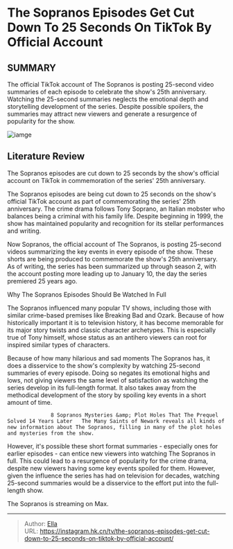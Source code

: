 # The Sopranos Episodes Get Cut Down To 25 Seconds On TikTok By Official Account


## SUMMARY 



  The official TikTok account of The Sopranos is posting 25-second video summaries of each episode to celebrate the show&#39;s 25th anniversary.   Watching the 25-second summaries neglects the emotional depth and storytelling development of the series.   Despite possible spoilers, the summaries may attract new viewers and generate a resurgence of popularity for the show.  

![iamge](https://static1.srcdn.com/wordpress/wp-content/uploads/2024/01/screen-shot-2024-01-08-at-9-59-56-am.png)

## Literature Review
The Sopranos episodes are cut down to 25 seconds by the show&#39;s official account on TikTok in commemoration of the series&#39; 25th anniversary.




The Sopranos episodes are being cut down to 25 seconds on the show&#39;s official TikTok account as part of commemorating the series&#39; 25th anniversary. The crime drama follows Tony Soprano, an Italian mobster who balances being a criminal with his family life. Despite beginning in 1999, the show has maintained popularity and recognition for its stellar performances and writing.




Now Sopranos, the official account of The Sopranos, is posting 25-second videos summarizing the key events in every episode of the show. These shorts are being produced to commemorate the show&#39;s 25th anniversary. As of writing, the series has been summarized up through season 2, with the account posting more leading up to January 10, the day the series premiered 25 years ago.


 Why The Sopranos Episodes Should Be Watched In Full 
          

The Sopranos influenced many popular TV shows, including those with similar crime-based premises like Breaking Bad and Ozark. Because of how historically important it is to television history, it has become memorable for its major story twists and classic character archetypes. This is especially true of Tony himself, whose status as an antihero viewers can root for inspired similar types of characters.




Because of how many hilarious and sad moments The Sopranos has, it does a disservice to the show&#39;s complexity by watching 25-second summaries of every episode. Doing so negates its emotional highs and lows, not giving viewers the same level of satisfaction as watching the series develop in its full-length format. It also takes away from the methodical development of the story by spoiling key events in a short amount of time.

                  8 Sopranos Mysteries &amp; Plot Holes That The Prequel Solved 14 Years Later   The Many Saints of Newark reveals all kinds of new information about The Sopranos, filling in many of the plot holes and mysteries from the show.    

However, it&#39;s possible these short format summaries - especially ones for earlier episodes - can entice new viewers into watching The Sopranos in full. This could lead to a resurgence of popularity for the crime drama, despite new viewers having some key events spoiled for them. However, given the influence the series has had on television for decades, watching 25-second summaries would be a disservice to the effort put into the full-length show.






The Sopranos is streaming on Max.






---

> Author: [Ella](https://instagram.hk.cn/)  
> URL: https://instagram.hk.cn/tv/the-sopranos-episodes-get-cut-down-to-25-seconds-on-tiktok-by-official-account/  

